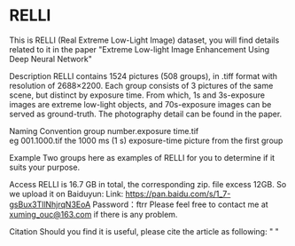 # RELLI

This is RELLI (Real Extreme Low-Light Image) dataset, you will find details related to it in the paper "Extreme Low-light Image Enhancement Using Deep Neural Network"


Description
RELLI contains 1524 pictures (508  groups), in .tiff format with resolution of 2688×2200. Each group consists of 3 pictures of the same scene, but distinct by exposure time.    From which, 1s and 3s-exposure images are extreme low-light objects, and 70s-exposure images can be served as ground-truth. The photography detail can be found in the paper.

Naming Convention
group number.exposure time.tif   
eg
001.1000.tif    the 1000 ms (1 s) exposure-time picture from the first group


Example
Two groups here as examples of RELLI for you to determine if it suits your purpose.


Access
RELLI is 16.7 GB in total, the corresponding zip. file excess 12GB. So we upload it on Baiduyun:
Link:   https://pan.baidu.com/s/1_7-gsBux3TllNhjrqN3EoA 
Password：ftrr 
Please feel free to contact me at xuming_ouc@163.com if there is any problem.


Citation
Should you find it is useful, please cite the article as following:
"  "

  
